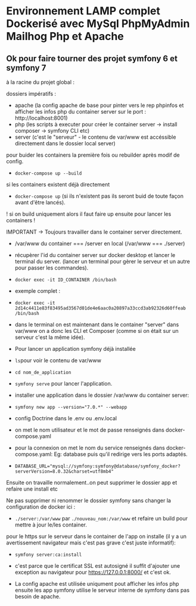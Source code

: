 # Environnement LAMP complet Dockerisé avec MySql PhpMyAdmin Mailhog Php et Apache
## Ok pour faire tourner des projet symfony 6 et symfony 7

à la racine du projet global : 

dossiers impératifs :
- apache (la config apache de base pour pinter vers le rep phpinfos et afficher les infos php du container server sur le port : http://localhost:8001)
- php (les scripts à executer pour créer le container server -> install composer -> symfony CLI etc)
- server (c'est le "serveur" - le contenu de var/www est accéssible directement dans le dossier local server)

pour buider les containers la première fois ou rebuilder après modif de config.
- ```docker-compose up --build``` 

si les containers existent déjà directement
- ```docker-compose up``` 
(si ils n'existent pas ils seront buid de toute façon avant d'être lancés).

! si on build uniquement alors il faut faire up ensuite pour lancer les containers !

IMPORTANT -> Toujours travailler dans le container server directement.
- /var/www du container === /server en local (/var/www === ./server)

- récupèrer l'id du container server sur docker desktop et lancer le terminal du server. (lancer un terminal pour gèrer le serveur et un autre pour passer les commandes).
- ```docker exec -it ID_CONTAINER /bin/bash```
- exemple complet :
- ```docker exec -it 2d14c4411e83f83495ad3567d01de4e6aac0a20897a33ccd3ab92326d60ffeab /bin/bash```

- dans le terminal on est maintenant dans le container "server" dans var/www on a donc les CLI et Composer (comme si on était sur un serveur c'est la même idée).

- Pour lancer un application symfony déjà installée
- ```ls```pour voir le contenu de var/www
- ```cd nom_de_application```
- ```symfony serve``` pour lancer l'application.
  
- installer une application dans le dossier /var/www du container server: 
- ```symfony new app --version="7.0.*" --webapp```

- config Doctrine dans le .env ou .env.local 
- on met le nom utilisateur et le mot de passe renseignés dans docker-compose.yaml 
- pour la connexion on met le nom du service renseignés dans docker-compose.yaml: Eg: database puis qu'il redirige vers les ports adaptés.
 
- ```DATABASE_URL="mysql://symfony:symfony@database/symfony_docker?serverVersion=8.0.32&charset=utf8mb4"```

Ensuite on travaille normalement..on peut supprimer le dossier app et refaire une install etc

Ne pas supprimer ni renommer le dossier symfony sans changer la configuration de docker ici :  
- ```./server:/var/www``` par ```./nouveau_nom:/var/www``` et refaire un build pour mettre à jour le/les container.

pour le https sur le serveur dans le container de l'app on installe (il y a un avertissement navigateur mais c'est pas grave c'est juste informatif):
- ```symfony server:ca:install```
- c'est parce que le certificat SSL est autosigné il suffit d'ajouter une exception au navigateur pour https://127.0.0.1:8000/ et c'est ok.

- La config apache est utilisée uniqument pout afficher les infos php ensuite les app symfony utilise le serveur interne de symfony dans pas besoin de apache.